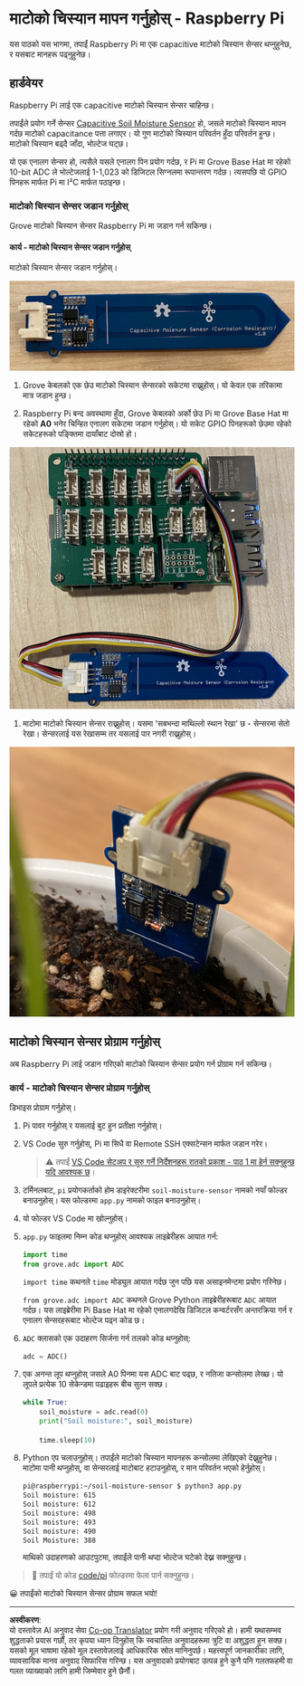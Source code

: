 <!--
CO_OP_TRANSLATOR_METADATA:
{
  "original_hash": "9d4d00a47d5d0f3e6ce42c0d1020064a",
  "translation_date": "2025-08-27T11:52:08+00:00",
  "source_file": "2-farm/lessons/2-detect-soil-moisture/pi-soil-moisture.md",
  "language_code": "ne"
}
-->
# माटोको चिस्यान मापन गर्नुहोस् - Raspberry Pi

यस पाठको यस भागमा, तपाईं Raspberry Pi मा एक capacitive माटोको चिस्यान सेन्सर थप्नुहुनेछ, र यसबाट मानहरू पढ्नुहुनेछ।

## हार्डवेयर

Raspberry Pi लाई एक capacitive माटोको चिस्यान सेन्सर चाहिन्छ।

तपाईंले प्रयोग गर्ने सेन्सर [Capacitive Soil Moisture Sensor](https://www.seeedstudio.com/Grove-Capacitive-Moisture-Sensor-Corrosion-Resistant.html) हो, जसले माटोको चिस्यान मापन गर्दछ माटोको capacitance पत्ता लगाएर। यो गुण माटोको चिस्यान परिवर्तन हुँदा परिवर्तन हुन्छ। माटोको चिस्यान बढ्दै जाँदा, भोल्टेज घट्छ।

यो एक एनालग सेन्सर हो, त्यसैले यसले एनालग पिन प्रयोग गर्दछ, र Pi मा Grove Base Hat मा रहेको 10-bit ADC ले भोल्टेजलाई 1-1,023 को डिजिटल सिग्नलमा रूपान्तरण गर्दछ। त्यसपछि यो GPIO पिनहरू मार्फत Pi मा I²C मार्फत पठाइन्छ।

### माटोको चिस्यान सेन्सर जडान गर्नुहोस्

Grove माटोको चिस्यान सेन्सर Raspberry Pi मा जडान गर्न सकिन्छ।

#### कार्य - माटोको चिस्यान सेन्सर जडान गर्नुहोस्

माटोको चिस्यान सेन्सर जडान गर्नुहोस्।

![Grove माटोको चिस्यान सेन्सर](../../../../../translated_images/grove-capacitive-soil-moisture-sensor.e7f0776cce30e78be5cc5a07839385fd6718857f31b5bf5ad3d0c73c83b2f0ef.ne.png)

1. Grove केबलको एक छेउ माटोको चिस्यान सेन्सरको सकेटमा राख्नुहोस्। यो केवल एक तरिकामा मात्र जडान हुन्छ।

1. Raspberry Pi बन्द अवस्थामा हुँदा, Grove केबलको अर्को छेउ Pi मा Grove Base Hat मा रहेको **A0** भनेर चिन्हित एनालग सकेटमा जडान गर्नुहोस्। यो सकेट GPIO पिनहरूको छेउमा रहेको सकेटहरूको पङ्क्तिमा दायाँबाट दोस्रो हो।

![A0 सकेटमा जडान गरिएको Grove माटोको चिस्यान सेन्सर](../../../../../translated_images/pi-soil-moisture-sensor.fdd7eb2393792cf6739cacf1985d9f55beda16d372f30d0b5a51d586f978a870.ne.png)

1. माटोमा माटोको चिस्यान सेन्सर राख्नुहोस्। यसमा 'सबभन्दा माथिल्लो स्थान रेखा' छ - सेन्सरमा सेतो रेखा। सेन्सरलाई यस रेखासम्म तर यसलाई पार नगरी राख्नुहोस्।

![माटोमा Grove माटोको चिस्यान सेन्सर](../../../../../translated_images/soil-moisture-sensor-in-soil.bfad91002bda5e960f8c51ee64b02ee59b32c8c717e3515a2c945f33e614e403.ne.png)

## माटोको चिस्यान सेन्सर प्रोग्राम गर्नुहोस्

अब Raspberry Pi लाई जडान गरिएको माटोको चिस्यान सेन्सर प्रयोग गर्न प्रोग्राम गर्न सकिन्छ।

### कार्य - माटोको चिस्यान सेन्सर प्रोग्राम गर्नुहोस्

डिभाइस प्रोग्राम गर्नुहोस्।

1. Pi पावर गर्नुहोस् र यसलाई बुट हुन प्रतीक्षा गर्नुहोस्।

1. VS Code सुरु गर्नुहोस्, Pi मा सिधै वा Remote SSH एक्सटेन्सन मार्फत जडान गरेर।

    > ⚠️ तपाईं [VS Code सेटअप र सुरु गर्ने निर्देशनहरू रातको प्रकाश - पाठ 1 मा हेर्न सक्नुहुन्छ यदि आवश्यक छ](../../../1-getting-started/lessons/1-introduction-to-iot/pi.md)।

1. टर्मिनलबाट, `pi` प्रयोगकर्ताको होम डाइरेक्टरीमा `soil-moisture-sensor` नामको नयाँ फोल्डर बनाउनुहोस्। यस फोल्डरमा `app.py` नामको फाइल बनाउनुहोस्।

1. यो फोल्डर VS Code मा खोल्नुहोस्।

1. `app.py` फाइलमा निम्न कोड थप्नुहोस् आवश्यक लाइब्रेरीहरू आयात गर्न:

    ```python
    import time
    from grove.adc import ADC
    ```

    `import time` कथनले `time` मोड्युल आयात गर्दछ जुन पछि यस असाइनमेन्टमा प्रयोग गरिनेछ।

    `from grove.adc import ADC` कथनले Grove Python लाइब्रेरीहरूबाट `ADC` आयात गर्दछ। यस लाइब्रेरीमा Pi Base Hat मा रहेको एनालगदेखि डिजिटल कन्वर्टरसँग अन्तरक्रिया गर्न र एनालग सेन्सरहरूबाट भोल्टेज पढ्न कोड छ।

1. `ADC` क्लासको एक उदाहरण सिर्जना गर्न तलको कोड थप्नुहोस्:

    ```python
    adc = ADC()
    ```

1. एक अनन्त लूप थप्नुहोस् जसले A0 पिनमा यस ADC बाट पढ्छ, र नतिजा कन्सोलमा लेख्छ। यो लूपले प्रत्येक 10 सेकेन्डमा पढाइहरू बीच सुत्न सक्छ।

    ```python
    while True:
        soil_moisture = adc.read(0)
        print("Soil moisture:", soil_moisture)

        time.sleep(10)
    ```

1. Python एप चलाउनुहोस्। तपाईंले माटोको चिस्यान मापनहरू कन्सोलमा लेखिएको देख्नुहुनेछ। माटोमा पानी थप्नुहोस्, वा सेन्सरलाई माटोबाट हटाउनुहोस्, र मान परिवर्तन भएको हेर्नुहोस्।

    ```output
    pi@raspberrypi:~/soil-moisture-sensor $ python3 app.py 
    Soil moisture: 615
    Soil moisture: 612
    Soil moisture: 498
    Soil moisture: 493
    Soil moisture: 490
    Soil Moisture: 388
    ```

    माथिको उदाहरणको आउटपुटमा, तपाईंले पानी थप्दा भोल्टेज घटेको देख्न सक्नुहुन्छ।

> 💁 तपाईं यो कोड [code/pi](../../../../../2-farm/lessons/2-detect-soil-moisture/code/pi) फोल्डरमा फेला पार्न सक्नुहुन्छ।

😀 तपाईंको माटोको चिस्यान सेन्सर प्रोग्राम सफल भयो!

---

**अस्वीकरण**:  
यो दस्तावेज़ AI अनुवाद सेवा [Co-op Translator](https://github.com/Azure/co-op-translator) प्रयोग गरी अनुवाद गरिएको हो। हामी यथासम्भव शुद्धताको प्रयास गर्छौं, तर कृपया ध्यान दिनुहोस् कि स्वचालित अनुवादहरूमा त्रुटि वा अशुद्धता हुन सक्छ। यसको मूल भाषामा रहेको मूल दस्तावेज़लाई आधिकारिक स्रोत मानिनुपर्छ। महत्त्वपूर्ण जानकारीका लागि, व्यावसायिक मानव अनुवाद सिफारिस गरिन्छ। यस अनुवादको प्रयोगबाट उत्पन्न हुने कुनै पनि गलतफहमी वा गलत व्याख्याको लागि हामी जिम्मेवार हुने छैनौं।  